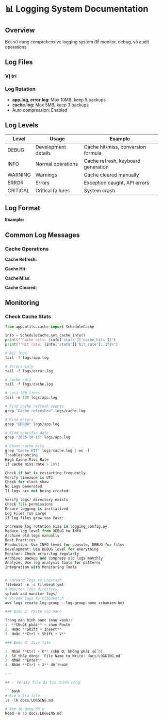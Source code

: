 # 📊 Logging System Documentation

## Overview

Bot sử dụng comprehensive logging system để monitor, debug, và audit operations.

## Log Files

### Vị trí

### Log Rotation
- **app.log, error.log:** Max 10MB, keep 5 backups
- **cache.log:** Max 5MB, keep 3 backups
- Auto compression: Enabled

## Log Levels

| Level | Usage | Example |
|-------|-------|---------|
| DEBUG | Development details | Cache hit/miss, conversion formula |
| INFO | Normal operations | Cache refresh, keyboard generation |
| WARNING | Warnings | Cache cleared manually |
| ERROR | Errors | Exception caught, API errors |
| CRITICAL | Critical failures | System crash |

## Log Format


**Example:**

## Common Log Messages

### Cache Operations

**Cache Refresh:**

**Cache Hit:**

**Cache Miss:**


**Cache Cleared:**

## Monitoring

### Check Cache Stats

```python
from app.utils.cache import ScheduleCache

info = ScheduleCache.get_cache_info()
print(f"Cache hits: {info['stats']['cache_hits']}")
print(f"Hit rate: {info['stats']['hit_rate']:.1f}%")

# All logs
tail -f logs/app.log

# Errors only
tail -f logs/error.log

# Cache only
tail -f logs/cache.log

# Last 100 lines
tail -n 100 logs/app.log

# Find cache refresh events
grep "Cache refreshed" logs/cache.log

# Find errors
grep "ERROR" logs/app.log

# Find specific date
grep "2025-10-15" logs/app.log

# Count cache hits
grep "Cache HIT" logs/cache.log | wc -l
Troubleshooting
High Cache Miss Rate
If cache miss rate > 10%:

Check if bot is restarting frequently
Verify timezone is UTC
Check for clock skew
No Logs Generated
If logs are not being created:

Verify logs/ directory exists
Check file permissions
Ensure logging is initialized
Log Files Too Large
If log files grow too fast:

Increase log rotation size in logging_config.py
Reduce log level from DEBUG to INFO
Archive old logs manually
Best Practices
Production: Use INFO level for console, DEBUG for files
Development: Use DEBUG level for everything
Monitor: Check error.log regularly
Archive: Backup and compress old logs monthly
Analyze: Use log analysis tools for patterns
Integration with Monitoring Tools


# Forward logs to Logstash
filebeat -e -c filebeat.yml
# Monitor logs directory
splunk add monitor logs/
# Stream logs to CloudWatch
aws logs create-log-group --log-group-name xsbamien-bot

### Bước 3: Paste vào nano

Trong màn hình nano (màu xanh):
1. **Chuột phải** → chọn Paste
2. Hoặc **Shift + Insert**
3. Hoặc **Ctrl + Shift + V**

### Bước 4: Save file

1. Nhấn **Ctrl + O** (chữ O, không phải số 0)
2. Sẽ thấy dòng: `File Name to Write: docs/LOGGING.md`
3. Nhấn **Enter**
4. Nhấn **Ctrl + X** để thoát

---

## ✅ Verify file đã tạo thành công

```bash
# Kiểm tra file
ls -lh docs/LOGGING.md

# Xem 10 dòng đầu
head -n 10 docs/LOGGING.md

